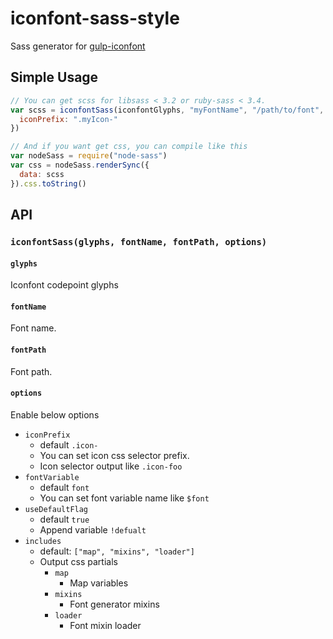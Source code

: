 # iconfont-sass-style
Sass generator for [gulp-iconfont](https://github.com/nfroidure/gulp-iconfont/)

## Simple Usage

```js
// You can get scss for libsass < 3.2 or ruby-sass < 3.4.
var scss = iconfontSass(iconfontGlyphs, "myFontName", "/path/to/font", {
  iconPrefix: ".myIcon-"
})

// And if you want get css, you can compile like this
var nodeSass = require("node-sass")
var css = nodeSass.renderSync({
  data: scss
}).css.toString()
```

## API

### `iconfontSass(glyphs, fontName, fontPath, options)`

#### `glyphs`
Iconfont codepoint glyphs

#### `fontName`
Font name.

#### `fontPath`
Font path.

#### `options`
Enable below options

- `iconPrefix`
  - default `.icon-`
  - You can set icon css selector prefix.
  - Icon selector output like `.icon-foo`
- `fontVariable`
  - default `font`
  - You can set font variable name like `$font`
- `useDefaultFlag`
  - default `true`
  - Append variable `!defualt`
- `includes`
  - default: `["map", "mixins", "loader"]`
  - Output css partials
    - `map`
      - Map variables
    - `mixins`
      - Font generator mixins
    - `loader`
      - Font mixin loader

